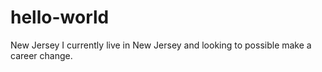 # hello-world
New Jersey
I currently live in New Jersey and looking to possible make a career change.

